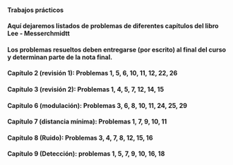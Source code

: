 #### Trabajos prácticos
#### Aquí dejaremos listados de problemas de diferentes capítulos del libro Lee - Messerchmidtt
#### Los problemas resueltos deben entregarse (por escrito) al final del curso y determinan parte de la nota final.
####
#### Capítulo 2 (revisión 1):  Problemas 1, 5, 6, 10, 11, 12, 22, 26
#### Capítulo 3 (revisión 2):  Problemas 1, 4, 5, 7, 12, 14, 15
#### Capítulo 6 (modulación):  Problemas 3, 6, 8, 10, 11, 24, 25, 29
#### Capítulo 7 (distancia mínima): Problemas 1, 7, 9, 10, 11
#### Capítulo 8 (Ruido):       Problemas 3, 4, 7, 8, 12, 15, 16
#### Capítulo 9 (Detección):   problemas 1, 5, 7, 9, 10, 16, 18
####

